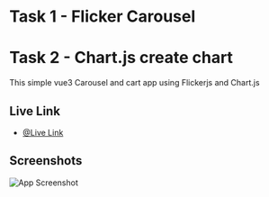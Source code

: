 
# Task 1 - Flicker Carousel
# Task 2 - Chart.js create chart

This simple vue3 Carousel and cart app using Flickerjs and Chart.js


## Live Link

- [@Live Link](https://m7assist.vercel.app/)


## Screenshots

![App Screenshot](https://i.ibb.co/pQpftJh/image.png)

